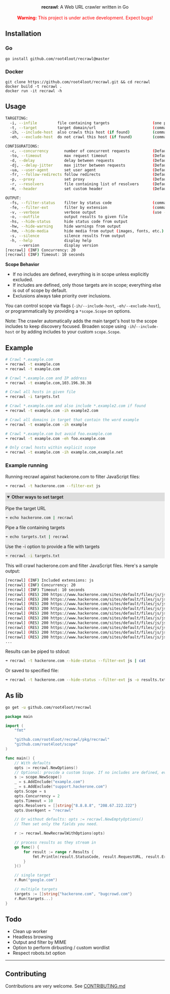 <!-- <div align="center">
  <br>
  <img src="recrawl.png" alt="recrawl logo" width="310">
</div>

<br> -->

<div align="center">
   <strong>recrawl</strong>: A Web URL crawler written in Go
</div>

<br>

<div align="center" style="color:red">
   <strong>Warning:</strong> This project is under active development. Expect bugs!
</div>

## Installation

### Go
```
go install github.com/root4loot/recrawl@master
```

### Docker
```
git clone https://github.com/root4loot/recrawl.git && cd recrawl
docker build -t recrawl .
docker run -it recrawl -h
```

## Usage
```sh
TARGETING:
  -i, --infile         file containing targets                   (one per line)
  -t, --target         target domain/url                         (comma-separated)
  -ih, --include-host  also crawls this host (if found)          (comma-separated)
  -eh, --exclude-host  do not crawl this host (if found)         (comma-separated)

CONFIGURATIONS:
  -c, --concurrency       number of concurrent requests          (Default: 20)
  -to, --timeout          max request timeout                    (Default: 10 seconds)
  -d, --delay             delay between requests                 (Default: 0 milliseconds)
  -dj, --delay-jitter     max jitter between requests            (Default: 0 milliseconds)
  -ua, --user-agent       set user agent                         (Default: Mozilla/5.0)
  -fr, --follow-redirects follow redirects                       (Default: true)
  -p, --proxy             set proxy                              (Default: none)
  -r, --resolvers         file containing list of resolvers      (Default: System DNS)
  -H, --header            set custom header                      (Default: none)

OUTPUT:
  -fs, --filter-status    filter by status code                  (comma-separated)
  -fe, --filter-ext       filter by extension                    (comma-separated)
  -v, --verbose           verbose output                         (use -vv for added verbosity)
  -o, --outfile           output results to given file
  -hs, --hide-status      hide status code from output
  -hw, --hide-warning     hide warnings from output
  -hm, --hide-media       hide media from output (images, fonts, etc.)
  -s, --silence           silence results from output
  -h, --help              display help
      --version           display version
[recrawl] (INF) Concurrency: 20
[recrawl] (INF) Timeout: 10 seconds
```

**Scope Behavior**
- If no includes are defined, everything is in scope unless explicitly excluded.
- If includes are defined, only those targets are in scope; everything else is out of scope by default.
- Exclusions always take priority over inclusions.

You can control scope via flags (`-ih/--include-host`, `-eh/--exclude-host`), or programmatically by providing a `*scope.Scope` on options.

Note: The crawler automatically adds the main target's host to the scope includes to keep discovery focused. Broaden scope using `-ih`/`--include-host` or by adding includes to your custom `scope.Scope`.

## Example

```sh
# Crawl *.example.com
➜ recrawl -t example.com
➜ recrawl -t example.com

# Crawl *.example.com and IP address
➜ recrawl -t example.com,103.196.38.38

# Crawl all hosts in given file
➜ recrawl -i targets.txt

# Crawl *.example.com and also include *.example2.com if found
➜ recrawl -t example.com -ih example2.com

# Crawl all domains in target that contain the word example
➜ recrawl -t example.com -ih example

# Crawl *.example.com but avoid foo.example.com
➜ recrawl -t example.com -eh foo.example.com

# Only crawl hosts within explicit scope
➜ recrawl -t example.com -ih example.com,example.net
```

### Example running

Running recrawl against hackerone.com to filter JavaScript files:

```sh
➜ recrawl -t hackerone.com --filter-ext js
```

<details open style="background-color: #f0f0f0;">
<summary style="font-weight: bold; color: #333; background-color: #ddd; padding: 5px;">Other ways to set target</summary>

Pipe the target URL
```sh
➜ echo hackerone.com | recrawl
```

Pipe a file containing targets 
```sh
➜ echo targets.txt | recrawl
```

Use the -i option to provide a file with targets
```sh
➜ recrawl -i targets.txt
```
</details>


This will crawl hackerone.com and filter JavaScript files. Here's a sample output:

```sh
[recrawl] (INF) Included extensions: js
[recrawl] (INF) Concurrency: 20
[recrawl] (INF) Timeout: 10 seconds
[recrawl] (RES) 200 https://www.hackerone.com/sites/default/files/js/js_EOrKavGmjAkpIaCW_cpGJ240OpVZev_5NI-WGIx5URg.js
[recrawl] (RES) 200 https://www.hackerone.com/sites/default/files/js/js_5JbqBIuSpSQJk1bRx1jnlE-pARPyPPF5H07tKLzNC80.js
[recrawl] (RES) 200 https://www.hackerone.com/sites/default/files/js/js_a7_tjanmGpd_aITZ38ofV8QT2o2axkGnWqPwKna1Wf0.js
[recrawl] (RES) 200 https://www.hackerone.com/sites/default/files/js/js_xF9mKu6OVNysPMy7w3zYTWNPFBDlury_lEKDCfRuuHs.js
[recrawl] (RES) 200 https://www.hackerone.com/sites/default/files/js/js_coYiv6lRieZN3l0IkRYgmvrMASvFk2BL-jdq5yjFbGs.js
[recrawl] (RES) 200 https://www.hackerone.com/sites/default/files/js/js_Z1eePR_Hbt8TCXBt3JlFoTBdW2k9-IFI3f96O21Dwdw.js
[recrawl] (RES) 200 https://www.hackerone.com/sites/default/files/js/js_LEbRIvnUToqIQrjG9YpPgaIHK6o77rKVGouOaWLGI5k.js
[recrawl] (RES) 200 https://www.hackerone.com/sites/default/files/js/js_ol7H2KkxPxe7E03XeuZQO5qMcg0RpfSOgrm_Kg94rOs.js
[recrawl] (RES) 200 https://www.hackerone.com/sites/default/files/js/js_p5BLPpvjnAGGBCPUsc4EmBUw9IUJ0jMj-QY_1ZpOKG4.js
[recrawl] (RES) 200 https://www.hackerone.com/sites/default/files/js/js_V5P0-9GKw8QQe-7oWrMD44IbDva6o8GE-cZS7inJr-g.js
...
```

Results can be piped to stdout:

```sh
➜ recrawl -t hackerone.com --hide-status --filter-ext js | cat
```

Or saved to specified file:

```sh
➜ recrawl -t hackerone.com --hide-status --filter-ext js -o results.txt
```

## As lib
```sh
go get -u github.com/root4loot/recrawl
```

```go
package main

import (
    "fmt"

    "github.com/root4loot/recrawl/pkg/recrawl"
    "github.com/root4loot/scope"
)

func main() {
    // With defaults
    opts := recrawl.NewOptions()
    // Optional: provide a custom Scope. If no includes are defined, everything is in scope unless excluded.
    s := scope.NewScope()
    _ = s.AddInclude("example.com")
    _ = s.AddExclude("support.hackerone.com")
    opts.Scope = s
    opts.Concurrency = 2
    opts.Timeout = 10
    opts.Resolvers = []string{"8.8.8.8", "208.67.222.222"}
    opts.UserAgent = "recrawl"

    // Or without defaults: opts := recrawl.NewEmptyOptions()
    // Then set only the fields you need.

    r := recrawl.NewRecrawlWithOptions(opts)

    // process results as they stream in
    go func() {
        for result := range r.Results {
            fmt.Println(result.StatusCode, result.RequestURL, result.Error)
        }
    }()

    // single target
    r.Run("google.com")

    // multiple targets
    targets := []string{"hackerone.com", "bugcrowd.com"}
    r.Run(targets...)
}

```

## Todo

- Clean up worker
- Headless browsing
- Output and filter by MIME
- Option to perform dirbusting / custom wordlist
- Respect robots.txt option

---

## Contributing

Contributions are very welcome. See [CONTRIBUTING.md](CONTRIBUTING.md)
